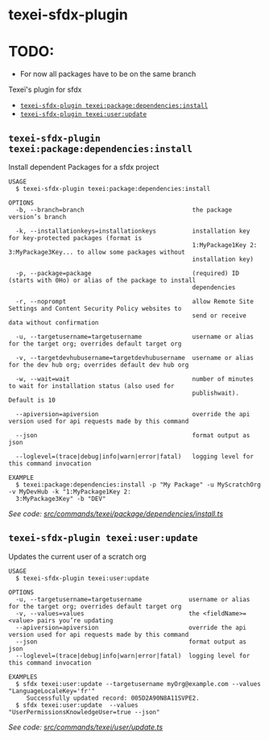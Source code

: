texei-sfdx-plugin
=================

# TODO:

* For now all packages have to be on the same branch

Texeï&#39;s plugin for sfdx

<!-- commands -->
* [`texei-sfdx-plugin texei:package:dependencies:install`](#texei-sfdx-plugin-texeipackagedependenciesinstall)
* [`texei-sfdx-plugin texei:user:update`](#texei-sfdx-plugin-texeiuserupdate)

## `texei-sfdx-plugin texei:package:dependencies:install`

Install dependent Packages for a sfdx project

```
USAGE
  $ texei-sfdx-plugin texei:package:dependencies:install

OPTIONS
  -b, --branch=branch                              the package version’s branch

  -k, --installationkeys=installationkeys          installation key for key-protected packages (format is
                                                   1:MyPackage1Key 2: 3:MyPackage3Key... to allow some packages without
                                                   installation key)

  -p, --package=package                            (required) ID (starts with 0Ho) or alias of the package to install
                                                   dependencies

  -r, --noprompt                                   allow Remote Site Settings and Content Security Policy websites to
                                                   send or receive data without confirmation

  -u, --targetusername=targetusername              username or alias for the target org; overrides default target org

  -v, --targetdevhubusername=targetdevhubusername  username or alias for the dev hub org; overrides default dev hub org

  -w, --wait=wait                                  number of minutes to wait for installation status (also used for
                                                   publishwait). Default is 10

  --apiversion=apiversion                          override the api version used for api requests made by this command

  --json                                           format output as json

  --loglevel=(trace|debug|info|warn|error|fatal)   logging level for this command invocation

EXAMPLE
  $ texei:package:dependencies:install -p "My Package" -u MyScratchOrg -v MyDevHub -k "1:MyPackage1Key 2: 
  3:MyPackage3Key" -b "DEV"
```

_See code: [src/commands/texei/package/dependencies/install.ts](https://github.com/texei/texei-sfdx-plugin/blob/v0.0.1/src/commands/texei/package/dependencies/install.ts)_

## `texei-sfdx-plugin texei:user:update`

Updates the current user of a scratch org

```
USAGE
  $ texei-sfdx-plugin texei:user:update

OPTIONS
  -u, --targetusername=targetusername             username or alias for the target org; overrides default target org
  -v, --values=values                             the <fieldName>=<value> pairs you’re updating
  --apiversion=apiversion                         override the api version used for api requests made by this command
  --json                                          format output as json
  --loglevel=(trace|debug|info|warn|error|fatal)  logging level for this command invocation

EXAMPLES
  $ sfdx texei:user:update --targetusername myOrg@example.com --values "LanguageLocaleKey='fr'"
     Successfully updated record: 005D2A90N8A11SVPE2.
  $ sfdx texei:user:update  --values "UserPermissionsKnowledgeUser=true --json"
```

_See code: [src/commands/texei/user/update.ts](https://github.com/texei/texei-sfdx-plugin/blob/v0.0.1/src/commands/texei/user/update.ts)_
<!-- commandsstop -->
